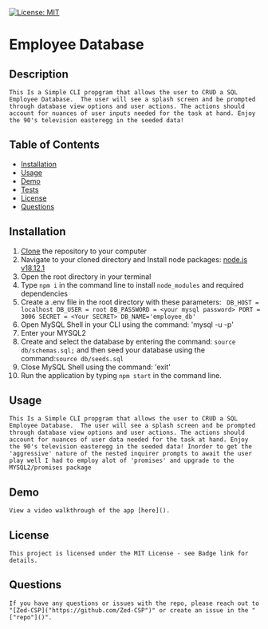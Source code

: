 
[![License: MIT](https://img.shields.io/badge/License-MIT-yellow.svg)](https://opensource.org/licenses/MIT)
# Employee Database
  
## Description
    This Is a Simple CLI propgram that allows the user to CRUD a SQL Employee Database.  The user will see a splash screen and be prompted through database view options and user actions. The actions should account for nuances of user inputs needed for the task at hand. Enjoy the 90's television easteregg in the seeded data!
  
## Table of Contents
  
  * [Installation](#installation)
  * [Usage](#usage)
  * [Demo](#demo)
  * [Tests](#tests)
  * [License](#license)
  * [Questions](#questions)
  
## Installation
1. [Clone](https://github.com/Zed-CSP/.git) the repository to your computer
2. Navigate to your cloned directory and Install node packages: [node.js v18.12.1](https://nodejs.org/en) 
3. Open the root directory in your terminal
4. Type `npm i` in the command line to install `node_modules` and required dependencies
5. Create a .env file in the root directory with these parameters: 
`
    DB_HOST = localhost
    DB_USER = root
    DB_PASSWORD = <your mysql password>
    PORT = 3006
    SECRET = <Your SECRET>
    DB_NAME='employee_db'`
6. Open MySQL Shell in your CLI using the command: 'mysql -u <your username> -p' 
7. Enter your MYSQL2 <password>
8. Create and select the database by entering the command: `source db/schemas.sql;` and then seed your database using the command:`source db/seeds.sql`
9. Close MySQL Shell using the command: 'exit'
10. Run the application by typing `npm start` in the command line.
  
## Usage
    This Is a Simple CLI propgram that allows the user to CRUD a SQL Employee Database.  The user will see a splash screen and be prompted through database view options and user actions. The actions should account for nuances of user data needed for the task at hand. Enjoy the 90's television easteregg in the seeded data! Inorder to get the 'aggressive' nature of the nested inquirer prompts to await the user play well I had to employ alot of 'promises' and upgrade to the MYSQL2/promises package

## Demo
    View a video walkthrough of the app [here]().

## License
    This project is licensed under the MIT License - see Badge link for details.
  
## Questions
    If you have any questions or issues with the repo, please reach out to "[Zed-CSP]("https://github.com/Zed-CSP")" or create an issue in the "["repo"]()".